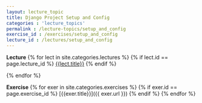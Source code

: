 ```yaml
---
layout: lecture_topic
title: Django Project Setup and Config
categories : 'lecture_topics'
permalink : /lecture-topics/setup_and_config
exercise_id : /exercises/setup_and_config
lecture_id : /lectures/setup_and_config
---
```


__Lecture__
{% for lect in site.categories.lectures %}
{% if lect.id == page.lecture_id %}
[{{lect.title}}]({{lect.url}})
{% endif %} 

{% endfor %}

   __Exercise__
{% for exer in site.categories.exercises %}
{% if exer.id == page.exercise_id %}
[{{exer.title}}]({{ exer.url }})
{% endif %} 
{% endfor %}


